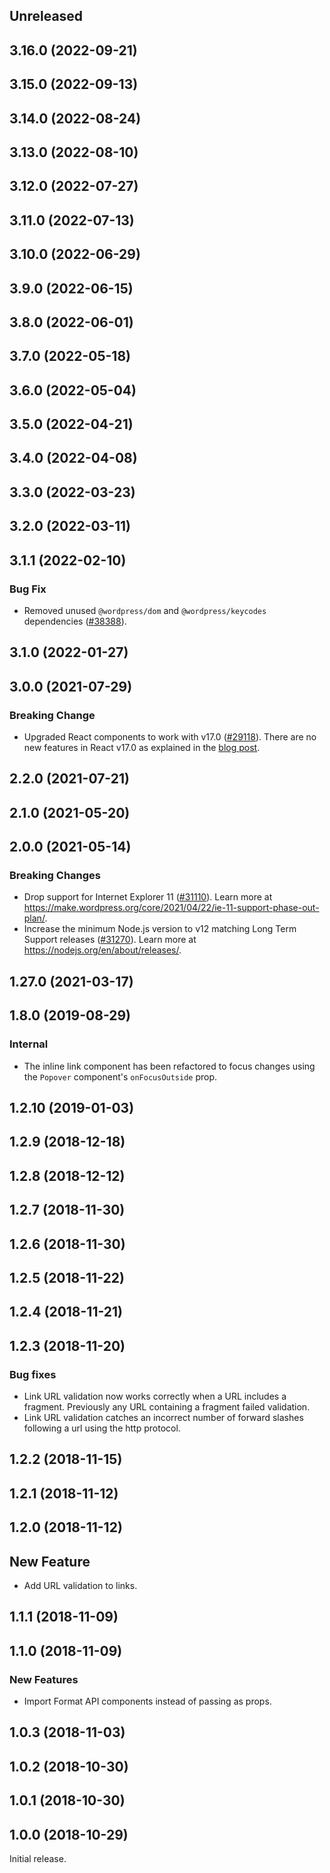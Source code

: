 <!-- Learn how to maintain this file at https://github.com/WordPress/gutenberg/tree/HEAD/packages#maintaining-changelogs. -->

## Unreleased

## 3.16.0 (2022-09-21)

## 3.15.0 (2022-09-13)

## 3.14.0 (2022-08-24)

## 3.13.0 (2022-08-10)

## 3.12.0 (2022-07-27)

## 3.11.0 (2022-07-13)

## 3.10.0 (2022-06-29)

## 3.9.0 (2022-06-15)

## 3.8.0 (2022-06-01)

## 3.7.0 (2022-05-18)

## 3.6.0 (2022-05-04)

## 3.5.0 (2022-04-21)

## 3.4.0 (2022-04-08)

## 3.3.0 (2022-03-23)

## 3.2.0 (2022-03-11)

## 3.1.1 (2022-02-10)

### Bug Fix

-   Removed unused `@wordpress/dom` and `@wordpress/keycodes` dependencies ([#38388](https://github.com/WordPress/gutenberg/pull/38388)).

## 3.1.0 (2022-01-27)

## 3.0.0 (2021-07-29)

### Breaking Change

-   Upgraded React components to work with v17.0 ([#29118](https://github.com/WordPress/gutenberg/pull/29118)). There are no new features in React v17.0 as explained in the [blog post](https://reactjs.org/blog/2020/10/20/react-v17.html).

## 2.2.0 (2021-07-21)

## 2.1.0 (2021-05-20)

## 2.0.0 (2021-05-14)

### Breaking Changes

-   Drop support for Internet Explorer 11 ([#31110](https://github.com/WordPress/gutenberg/pull/31110)). Learn more at https://make.wordpress.org/core/2021/04/22/ie-11-support-phase-out-plan/.
-   Increase the minimum Node.js version to v12 matching Long Term Support releases ([#31270](https://github.com/WordPress/gutenberg/pull/31270)). Learn more at https://nodejs.org/en/about/releases/.

## 1.27.0 (2021-03-17)

## 1.8.0 (2019-08-29)

### Internal

-   The inline link component has been refactored to focus changes using the `Popover` component's `onFocusOutside` prop.

## 1.2.10 (2019-01-03)

## 1.2.9 (2018-12-18)

## 1.2.8 (2018-12-12)

## 1.2.7 (2018-11-30)

## 1.2.6 (2018-11-30)

## 1.2.5 (2018-11-22)

## 1.2.4 (2018-11-21)

## 1.2.3 (2018-11-20)

### Bug fixes

-   Link URL validation now works correctly when a URL includes a fragment. Previously any URL containing a fragment failed validation.
-   Link URL validation catches an incorrect number of forward slashes following a url using the http protocol.

## 1.2.2 (2018-11-15)

## 1.2.1 (2018-11-12)

## 1.2.0 (2018-11-12)

## New Feature

-   Add URL validation to links.

## 1.1.1 (2018-11-09)

## 1.1.0 (2018-11-09)

### New Features

-   Import Format API components instead of passing as props.

## 1.0.3 (2018-11-03)

## 1.0.2 (2018-10-30)

## 1.0.1 (2018-10-30)

## 1.0.0 (2018-10-29)

Initial release.
